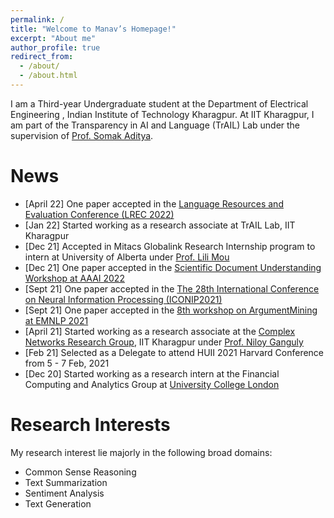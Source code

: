 ```yaml
---
permalink: /
title: "Welcome to Manav’s Homepage!"
excerpt: "About me"
author_profile: true
redirect_from: 
  - /about/
  - /about.html
---
```


I am a Third-year Undergraduate student at the Department of Electrical Engineering , Indian Institute of Technology Kharagpur. At IIT Kharagpur, I am part of the Transparency in AI and Language (TrAIL) Lab under the supervision of [Prof. Somak Aditya](https://scholar.google.com/citations?user=2shiHpwAAAAJ&hl=en).
<!-- I was fortunate to intern at Adobe Research, India. I was also selected for IUSSTF-Viterbi program and got the oppotunity to intern at INK-Lab, University of Southern California. -->

News
======

- [April 22] One paper accepted in the [Language Resources and Evaluation Conference (LREC 2022)](https://lrec2022.lrec-conf.org/en/)
- [Jan 22] Started working as a research associate at TrAIL Lab, IIT Kharagpur
- [Dec 21] Accepted in Mitacs Globalink Research Internship program to intern at University of Alberta under [Prof. Lili Mou](https://apps.ualberta.ca/directory/person/lmou)
- [Dec 21] One paper accepted in the [Scientific Document Understanding Workshop at AAAI 2022](https://sites.google.com/view/sdu-aaai22/home)
- [Sept 21] One paper accepted in the [The 28th International Conference on Neural Information Processing (ICONIP2021)](https://iconip2021.apnns.org/)
- [Sept 21] One paper accepted in the [8th workshop on ArgumentMining at EMNLP 2021](https://2021.argmining.org/)
- [April 21] Started working as a research associate at the [Complex Networks Research Group](https://cnerg-iitkgp.github.io/), IIT Kharagpur under [Prof. Niloy Ganguly](http://www.facweb.iitkgp.ac.in/~niloy/)
- [Feb 21] Selected as a Delegate to attend HUII 2021 Harvard Conference from 5 - 7 Feb, 2021
- [Dec 20] Started working as a research intern at the Financial Computing and Analytics Group at [University College London](https://www.ucl.ac.uk/)
  

Research Interests
======

My research interest lie majorly in the following broad domains:
- Common Sense Reasoning
- Text Summarization
- Sentiment Analysis
- Text Generation

